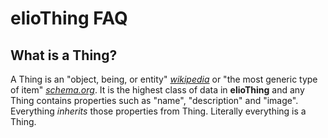 # elioThing FAQ
## What is a Thing?
A Thing is an "object, being, or entity" _[wikipedia](https://en.wikipedia.org/wiki/Thing)_ or "the most generic type of item" _[schema.org](https://schema.org/Thing)_. It is the highest class of data in **elioThing** and any Thing contains properties such as "name", "description" and "image". Everything _inherits_ those properties from Thing. Literally everything is a Thing.
